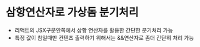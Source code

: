 # 삼항연산자로 가상돔 분기처리

- 리액트의 JSX구문안쪽에서 삼항 연산자를 활용한 간단한 분기처리 가능
- 특정 값이 참일때만 컨텐츠 출력하기 위해서는 &&연산자로 좀더 간단히 처리 가능
